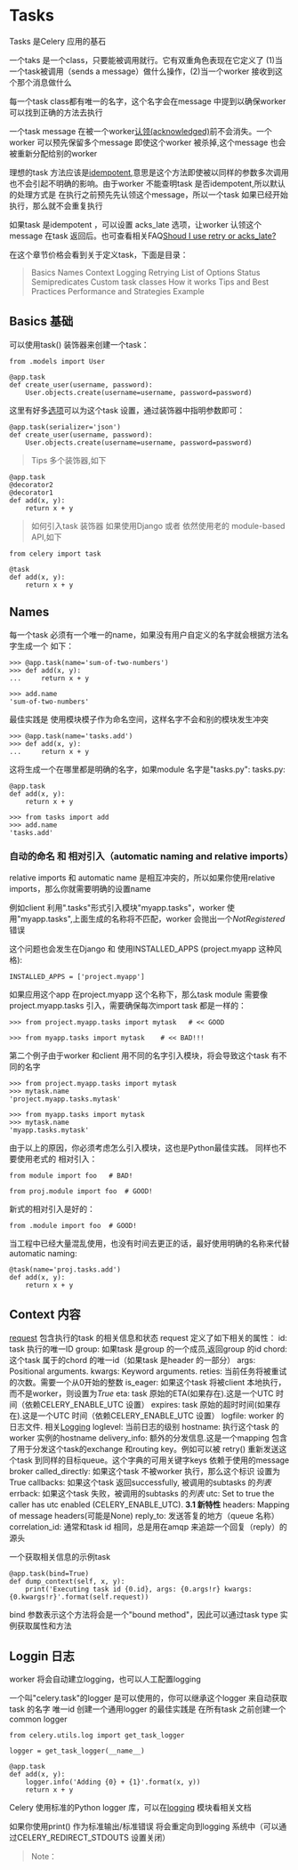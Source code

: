 # Tasks

Tasks 是Celery 应用的基石

一个taks 是一个class，只要能被调用就行。它有双重角色表现在它定义了 (1)当一个task被调用（sends a message）做什么操作，(2)当一个worker 接收到这个那个消息做什么

每一个task class都有唯一的名字，这个名字会在message 中提到以确保worker 可以找到正确的方法去执行

一个task message 在被一个worker[认领(acknowledged)]()前不会消失。一个worker 可以预先保留多个message 即使这个worker 被杀掉,这个message 也会被重新分配给别的worker

理想的task 方法应该是[idempotent](),意思是这个方法即使被以同样的参数多次调用也不会引起不明确的影响。由于worker 不能查明task 是否idempotent,所以默认的处理方式是 在执行之前预先先认领这个message，所以一个task 如果已经开始执行，那么就不会重复执行

如果task 是idempotent ，可以设置 acks\_late 选项，让worker 认领这个message 在task 返回后。也可查看相关FAQ[Shoud I use retry or acks\_late?]()

在这个章节价格会看到关于定义task，下面是目录：
> Basics
> Names
> Context
> Logging
> Retrying
> List of Options
> Status
> Semipredicates
> Custom task classes
> How it works
> Tips and Best Practices
> Performance and Strategies
> Example
## Basics 基础
可以使用task() 装饰器来创建一个task：
```
from .models import User

@app.task
def create_user(username, password):
    User.objects.create(username=username, password=password)
```
这里有好多[选项]()可以为这个task 设置，通过装饰器中指明参数即可：
```
@app.task(serializer='json')
def create_user(username, password):
    User.objects.create(username=username, password=password)
```

> Tips
> 多个装饰器,如下
```
@app.task
@decorator2
@decorator1
def add(x, y):
    return x + y
```
> 如何引入task 装饰器
> 如果使用Django 或者 依然使用老的 module-based API,如下
```
from celery import task

@task
def add(x, y):
    return x + y
```
## Names
每一个task 必须有一个唯一的name，如果没有用户自定义的名字就会根据方法名字生成一个
如下：
```
>>> @app.task(name='sum-of-two-numbers')
>>> def add(x, y):
...     return x + y

>>> add.name
'sum-of-two-numbers'
```
最佳实践是 使用模块模子作为命名空间，这样名字不会和别的模块发生冲突
```
>>> @app.task(name='tasks.add')
>>> def add(x, y):
...     return x + y
```
这将生成一个在哪里都是明确的名字，如果module 名字是"tasks.py":
tasks.py:
```
@app.task
def add(x, y):
    return x + y

>>> from tasks import add
>>> add.name
'tasks.add'
```
### 自动的命名 和 相对引入（automatic naming and relative imports）
relative imports 和 automatic name 是相互冲突的，所以如果你使用relative imports，那么你就需要明确的设置name

例如client 利用".tasks"形式引入模块"myapp.tasks"，worker 使用"myapp.tasks",上面生成的名称将不匹配，worker 会抛出一个*NotRegistered* 错误

这个问题也会发生在Django 和 使用INSTALLED\_APPS (project.myapp 这种风格):
```
INSTALLED_APPS = ['project.myapp']
```
如果应用这个app 在project.myapp 这个名称下，那么task module 需要像 project.myapp.tasks 引入，需要确保每次import task 都是一样的：
```
>>> from project.myapp.tasks import mytask   # << GOOD

>>> from myapp.tasks import mytask    # << BAD!!!
```
第二个例子由于worker 和client 用不同的名字引入模块，将会导致这个task 有不同的名字
```
>>> from project.myapp.tasks import mytask
>>> mytask.name
'project.myapp.tasks.mytask'

>>> from myapp.tasks import mytask
>>> mytask.name
'myapp.tasks.mytask'
``` 
由于以上的原因，你必须考虑怎么引入模块，这也是Python最佳实践。
同样也不要使用老式的 相对引入：
```
from module import foo   # BAD!

from proj.module import foo  # GOOD!
```
新式的相对引入是好的：
```
from .module import foo  # GOOD!
```
当工程中已经大量混乱使用，也没有时间去更正的话，最好使用明确的名称来代替automatic naming:
```
@task(name='proj.tasks.add')
def add(x, y):
    return x + y
```
## Context 内容
[request]() 包含执行的task 的相关信息和状态
request 定义了如下相关的属性：
id: task 执行的唯一ID
group: 如果task 是group 的一个成员,返回group 的id
chord: 这个task 属于的chord 的唯一id（如果task 是header 的一部分）
args: Positional arguments.
kwargs: Keyword arguments.
reties: 当前任务将被重试的次数。需要一个从0开始的整数
is\_eager: 如果这个task 将被client 本地执行，而不是worker，则设置为*True*
eta: task 原始的ETA(如果存在).这是一个UTC 时间（依赖CELERY\_ENABLE\_UTC 设置）
expires: task 原始的超时时间(如果存在).这是一个UTC 时间（依赖CELERY\_ENABLE\_UTC 设置）
logfile: worker 的日志文件. 相关[Logging]()
loglevel: 当前日志的级别
hostname: 执行这个task 的worker 实例的hostname
delivery\_info: 额外的分发信息.这是一个mapping 包含了用于分发这个task的exchange 和routing key。例如可以被 retry() 重新发送这个task 到同样的目标queue。这个字典的可用关键字keys 依赖于使用的message broker
called\_directly: 如果这个task 不被worker 执行，那么这个标识 设置为True 
callbacks: 如果这个task 返回successfully, 被调用的subtasks 的*列表*
errback: 如果这个task 失败，被调用的subtasks 的*列表*
utc: Set to true the caller has utc enabled (CELERY\_ENABLE\_UTC).
**3.1 新特性**
headers: Mapping of message headers(可能是None)
reply\_to: 发送答复的地方（queue 名称）
correlation\_id: 通常和task id 相同，总是用在amqp 来追踪一个回复（reply）的源头

一个获取相关信息的示例task
```
@app.task(bind=True)
def dump_context(self, x, y):
    print('Executing task id {0.id}, args: {0.args!r} kwargs: {0.kwargs!r}'.format(self.request))
```
bind 参数表示这个方法将会是一个"bound method"，因此可以通过task type 实例获取属性和方法

## Loggin 日志
worker 将会自动建立logging，也可以人工配置logging

一个叫"celery.task"的logger 是可以使用的，你可以继承这个logger 来自动获取task 的名字 唯一id 
创建一个通用logger 的最佳实践是 在所有task 之前创建一个common logger
```
from celery.utils.log import get_task_logger

logger = get_task_logger(__name__)

@app.task
def add(x, y):
    logger.info('Adding {0} + {1}'.format(x, y))
    return x + y
```
Celery 使用标准的Python logger 库，可以在[logging]() 模块看相关文档

如果你使用print() 作为标准输出/标准错误 将会重定向到logging 系统中（可以通过CELERY\_REDIRECT\_STDOUTS 设置关闭）

> Note：
> 











